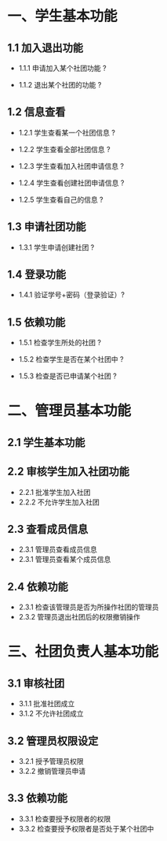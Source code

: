 # 一、学生基本功能

## 1.1 加入退出功能

* 1.1.1 申请加入某个社团功能 ?

* 1.1.2 退出某个社团的功能 ?
  
## 1.2 信息查看

* 1.2.1 学生查看某一个社团信息 ?

* 1.2.2 学生查看全部社团信息 ?

* 1.2.3 学生查看加入社团申请信息 ?

* 1.2.4 学生查看创建社团申请信息 ?

* 1.2.5 学生查看自己的信息 ?

## 1.3 申请社团功能  

* 1.3.1 学生申请创建社团 ?

## 1.4 登录功能

* 1.4.1 验证学号+密码（登录验证）?

## 1.5 依赖功能  

* 1.5.1 检查学生所处的社团  ?

* 1.5.2 检查学生是否在某个社团中 ?

* 1.5.3 检查是否已申请某个社团  ?

# 二、管理员基本功能  

## 2.1 学生基本功能  

## 2.2 审核学生加入社团功能  

* 2.2.1 批准学生加入社团  
* 2.2.2 不允许学生加入社团  

## 2.3 查看成员信息  

* 2.3.1 管理员查看成员信息  
* 2.3.1 管理员查看某个成员信息  

## 2.4 依赖功能  

* 2.3.1 检查该管理员是否为所操作社团的管理员  
* 2.3.2 管理员退出社团后的权限撤销操作  

# 三、社团负责人基本功能  

## 3.1 审核社团  

* 3.1.1 批准社团成立  
* 3.1.2 不允许社团成立  

## 3.2 管理员权限设定  

* 3.2.1 授予管理员权限  
* 3.2.2 撤销管理员申请  

## 3.3 依赖功能  

* 3.3.1 检查要授予权限者的权限  
* 3.3.2 检查要授予权限者是否处于某个社团中  
